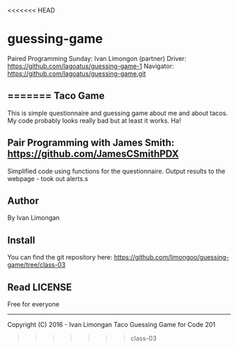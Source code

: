 <<<<<<< HEAD
# guessing-game
Paired Programming Sunday: Ivan Limongon (partner)
  Driver: https://github.com/lagoatus/guessing-game-1
  Navigator: https://github.com/lagoatus/guessing-game.git
  
=======
Taco Game
---------

This is simple questionnaire and guessing game about me and about tacos. My code probably looks really bad but at least it works. Ha!

## Pair Programming with James Smith: https://github.com/JamesCSmithPDX

Simplified code using functions for the questionnaire.
Output results to the webpage - took out alerts.s

Author
------
By Ivan Limongan


Install
-------
You can find the git repository here: https://github.com/limongoo/guessing-game/tree/class-03


Read LICENSE
------------
Free for everyone

-------------------------------------------------------------------------------
Copyright (C) 2016 - Ivan Limongan Taco Guessing Game for Code 201
>>>>>>> class-03
